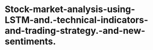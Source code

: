 # Stock-market-analysis-using-LSTM-and.-technical-indicators-and-trading-strategy.-and-new-sentiments.